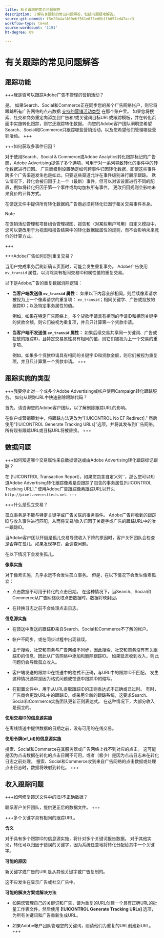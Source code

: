 ```yaml
---
title: 有关跟踪的常见问题解答
description: 了解有关跟踪的常见问题解答，包括问题疑难解答。
source-git-commit: f5e2044af460ebf561e075ed6b1fb057ed47acc3
workflow-type: tm+mt
source-wordcount: '1191'
ht-degree: 0%

---
```


# 有关跟踪的常见问题解答

## 跟踪功能

+++我是否可以跟踪Adobe广告不管理的营销活动？

是。 如果Search、Social和Commerce正在同步您的某个广告网络帐户，则它将跟踪所有广告网络的点击数据 [支持的营销活动类型](/help/search-social-commerce/introduction/supported-inventory.md) 在那个账户里。 如果您将搜索、社交和商务重定向添加到广告和/或关键词目标URL或跟踪模板，并在转化页面中实施转化跟踪，则它还跟踪转化数据。 向您的Adobe客户团队阐明您希望Search、Social和Commerce只跟踪哪些营销活动，以及您希望他们管理哪些营销活动。
+++

+++如何获取多事件归因？

对于使用Search、Social &amp; Commerce或Adobe Analytics转化跟踪标记的广告商，Adobe Advertising提供了多个选项，可用于对一系列导致转化的事件中的转化数据进行归因。 广告商级别设置确定如何跨事件归因转化数据，即使这些事件跨多个广告渠道发生也是如此，只要这些渠道允许在事件级别进行展示跟踪。 默认情况下，转化会被归因于上一个（最新）事件，但可以对该设置进行不同的配置，例如将转化归因于第一个事件或均匀加权所有事件。 更改归因规则会影响未来竞价的计算方式。

在馈送文件中提供所有转化数据的广告商必须将转化归因于相关交易事件本身。

>[!NOTE]
>
>在促销活动管理和项目组合管理视图、报告和（对某些用户可用）自定义模拟中，您可以更改用于为视图和报告结果中的转化数据赋属性的规则，而不会影响未来竞价的计算方式。

+++

+++Adobe广告如何识别重复交易？

当用户完成事务后刷新确认页面时，可能会发生重复事务。 Adobe广告使用 `ev_transid` 属性，以消除具有相同交易ID和属性值的重复交易。

以下是Adobe广告的重复数据消除逻辑：

* **当客户端发送值 `ev_transid` 属性：** 如果以下内容全部相同，则后续像素请求被视为上一个像素请求的重复项： `ev_transid`；相同关键字、广告或投放的跟踪ID；以及特定事务属性的值。

  例如，如果在特定广告网络上，多个贷款申请具有相同的申请ID和相同关键字的贷款金额，则它们被视为重复项，并且只计算第一个贷款申请。

* **当客户端不发送值 `ev_transid` 属性：** 如果后续交易共享同一关键词、广告或投放的跟踪ID，且特定交易属性具有相同的值，则它们被视为上一个交易的重复项。

  例如，如果多个贷款申请具有相同的关键字ID和贷款金额，则它们被视为重复项，并且只计算第一个贷款申请。
+++

## 跟踪实施的类型

+++我要停止对一个或多个Adobe Advertising或帐户使用Campaign转化跟踪服务。 如何从跟踪URL中快速删除跟踪代码？

首先，请咨询您的Adobe客户团队，以了解删除跟踪URL的影响。

在帐户或营销策划中，将跟踪方法更改为&quot;[!UICONTROL No EF Redirect].” 然后使用&quot;[!UICONTROL Generate Tracking URLs]”选项，并将其发布到广告网络。 所有现有跟踪URL或目标URL将被替换。
+++

## 数据问题

+++如何知道哪个交易属性来自数据馈送或由Adobe Advertising转化跟踪标记跟踪？

在 [!UICONTROL Transaction Report]，如果您包含自定义列&#39;&#39;，那么您可以知道Adobe Advertising转化跟踪像素是否跟踪了包含的事务属性[!UICONTROL Tracking URL].” 使用Adobe广告跟踪像素跟踪URL以开头 `http://pixel.everesttech.net`.
+++

+++什么是孤立交易？

孤立事务是不能与特定关键字或广告关联的事务事件。 Adobe广告将收到的跟踪ID与收入事件进行匹配，从而将交易/收入归因于关键字或广告的跟踪URL中的唯一跟踪ID。

当Adobe客户团队怀疑是孤儿交易导致收入下降的原因时，客户关怀团队会检查是否存在孤儿，如果发现存在，会调查问题。

在以下情况下会发生孤儿。

**像素实施**

对于像素实施，几乎永远不会发生孤立事务。 但是，在以下情况下会发生像素孤立：

* 点击数据不可用于转化的点击日期。 在这种情况下，当Search、Social和Commerce从广告网络获取点击数据时，数据将映射回。

* 在转换日志之前不会处理点击日志。

**信息源实施**

* 在馈送中发送的跟踪ID来自Search、Social和Commerce不了解的帐户。

* 帐户不同步，或在同步过程中出现错误。

* 由于搜索、社交和商务与广告网络不同步，因此搜索、社交和商务没有有关跟踪ID的信息，因此从广告网络中添加和删除跟踪ID。 如果延迟收到收入，则此问题仍会导致孤立收入。

* 客户端发送的跟踪ID在馈送中的格式不正确，与URL中的跟踪ID不匹配。 发生这种情况通常是因为格式问题或馈送中跟踪ID的缩写。

* 在配置文件中，用于从URL提取跟踪ID的正则表达式不正确或已过时。 有时，广告商会更改URL中的跟踪ID，或采用全新的跟踪系统，这要求Search、Social和Commerce实施团队更新正则表达式。 在这种情况下，大部分收入是孤立的。

**使用交易ID的信息源实施**

在离线馈送中提供数据的日期之前，没有可用的在线交易。

**使用令牌(ef_id)的信息源实施**

搜索、Social和Commerce在其服务器或广告网络上找不到对应的点击。 这可能是因为点击数据在转化的点击日期不可用，或者（极少）是因为点击日志未在转化日志之前处理。 搜索、Social和Commerce收到来自广告网络的点击数据或处理点击日志时，数据将映射到转化。
+++

## 收入跟踪问题

+++如何修复馈送文件中的旧/不正确数据？

联系客户关怀团队，提供更正后的数据文件。
+++

+++多个关键字具有相同的跟踪URL。

**含义**

对于具有多个跟踪ID的信息源实施，将针对多个关键词报告数据。 对于其他实现，转化可以归因于错误的关键字，因为系统任意地将转化分配给其中一个关键字。

**可能的原因**

新关键字或广告的URL是从其他关键字或广告复制的。

这不应发生在显示广告或社交广告中。

**可能的解决方案或解决方法**

* 如果您管理自己的关键词和广告，请为重复的URL创建一个具有正确URL的批量工作表文件，然后使用 **[!UICONTROL Generate Tracking URLs]** 选项，为所有关键词和广告重新生成URL。

* 如果Adobe帐户团队管理您的关键词，则请他们为重复的URL创建新URL。
+++
